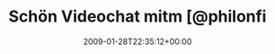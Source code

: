 ---
retweeted: false
source: <a href="http://twitter.com" rel="nofollow">Twitter Web Client</a>
entities:
  hashtags: []
  symbols: []
  user_mentions:
  - name: Philip
    screen_name: PhilOnFire
    indices:
    - '21'
    - '32'
    id_str: '739681261'
    id: '739681261'
  urls: []
display_text_range:
- '0'
- '89'
favorite_count: '0'
id_str: '1156732433'
truncated: false
retweet_count: '0'
id: '1156732433'
created_at: Wed Jan 28 22:35:12 +0000 2009
favorited: false
full_text: Schön Videochat mitm [@philonfire](https://twitter.com/philonfire) - jetzt
  mal fix schauen, was unter der Treppe so abgeht.
lang: de
tags:
- pesos:twitter
date: '2009-01-28T22:35:12+00:00'
src: https://twitter.com/bascht/status/1156732433
original_url: https://twitter.com/bascht/status/1156732433
type: twitter_tweet
text: Schön Videochat mitm [@philonfire](https://twitter.com/philonfire) - jetzt mal
  fix schauen, was unter der Treppe so abgeht.
title: Schön Videochat mitm [@philonfi

---